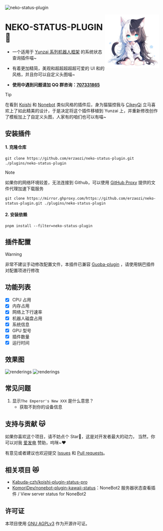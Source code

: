 ![neko-status-plugin](https://socialify.git.ci/erzaozi/neko-status-plugin/image?description=1&font=Raleway&forks=1&issues=1&language=1&name=1&owner=1&pattern=Circuit%20Board&pulls=1&stargazers=1&theme=Auto)

<img decoding="async" align=right src="resources/readme/girl.png" width="35%">

# NEKO-STATUS-PLUGIN 🍙

- 一个适用于 [Yunzai 系列机器人框架](https://github.com/yhArcadia/Yunzai-Bot-plugins-index) 的系统状态查询插件喵~

- 有着更加精简，美观和超超超超超可爱的 UI 和的风格，并且你可以自定义头图喵~

- **使用中遇到问题请加 QQ 群咨询：[707331865](https://qm.qq.com/q/TXTIS9KhO2)**

> [!TIP]
> 在看到 [Koishi](https://koishi.js.org/) 和 [Nonebot](https://nonebot.dev/) 类似风格的插件后，身为猫猫控我与 [CikeyQi](https://github.com/CikeyQi) 立马喜欢上了如此精美的设计，于是决定将这个插件移植到 Yunzai 上，并重新修改创作了模板加上了自定义头图，人家有的咱们也可以有喵~

## 安装插件

#### 1. 克隆仓库

```
git clone https://github.com/erzaozi/neko-status-plugin.git ./plugins/neko-status-plugin
```

> [!NOTE]
> 如果你的网络环境较差，无法连接到 Github，可以使用 [GitHub Proxy](https://mirror.ghproxy.com/) 提供的文件代理加速下载服务
>
> ```
> git clone https://mirror.ghproxy.com/https://github.com/erzaozi/neko-status-plugin.git ./plugins/neko-status-plugin
> ```

#### 2. 安装依赖

```
pnpm install --filter=neko-status-plugin
```

## 插件配置

> [!WARNING]
> 非常不建议手动修改配置文件，本插件已兼容 [Guoba-plugin](https://github.com/guoba-yunzai/guoba-plugin) ，请使用锅巴插件对配置项进行修改

## 功能列表

- [x] CPU 占用
- [x] 内存占用
- [x] 网络上下行速率
- [x] 机器人磁盘占用
- [x] 系统信息
- [x] GPU 型号
- [x] 插件数量
- [x] 运行时间

## 效果图

<img src="https://github.com/erzaozi/neko-status-plugin/assets/61369914/6c99cbb7-16bf-4dcf-9f6b-9d99f5fac076" height="500" alt="renderings"/>
<img src="https://github.com/erzaozi/neko-status-plugin/assets/61369914/2b99c334-504c-4748-b079-21fd463eeb4c" height="500" alt="renderings"/>

## 常见问题

1. 显示`The Emperor's New XXX` 是什么意思？
   - 获取不到你的设备信息

## 支持与贡献 😽

如果你喜欢这个项目，请不妨点个 Star🌟，这是对开发者最大的动力， 当然，你可以对我 [爱发电](https://afdian.net/a/sumoqi) 赞助，呜咪~❤️

有意见或者建议也欢迎提交 [Issues](https://github.com/erzaozi/neko-status-plugin/issues) 和 [Pull requests](https://github.com/erzaozi/neko-status-plugin/pulls)。

## 相关项目 😻

- [Kabuda-czh/koishi-plugin-status-pro](https://github.com/Kabuda-czh/koishi-plugin-status-pro)
- [KomoriDev/nonebot-plugin-kawaii-status](https://github.com/KomoriDev/nonebot-plugin-kawaii-status)：NoneBot2 服务器状态查看插件 / View server status for NoneBot2

## 许可证

本项目使用 [GNU AGPLv3](https://choosealicense.com/licenses/agpl-3.0/) 作为开源许可证。
